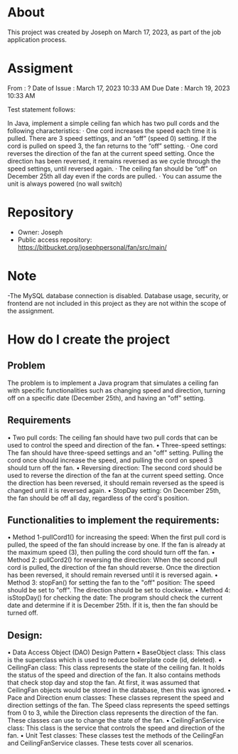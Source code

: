 # About

This project was created by Joseph on March 17, 2023, as part of the job application process.

# Assigment

From : ?
Date of Issue : March 17, 2023 10:33 AM
Due Date : March 19, 2023 10:33 AM

Test statement follows:

In Java, implement a simple ceiling fan which has two pull cords and the following characteristics:
· One cord increases the speed each time it is pulled. There are 3 speed settings, and an “off” (speed 0) setting. If the cord is pulled on speed 3, the fan returns to the “off” setting.
· One cord reverses the direction of the fan at the current speed setting. Once the direction has been reversed, it remains reversed as we cycle through the speed settings, until reversed again.
· The ceiling fan should be “off” on December 25th all day even if the cords are pulled.
· You can assume the unit is always powered (no wall switch)

# Repository

- Owner: Joseph
- Public access repository: https://bitbucket.org/josephpersonal/fan/src/main/

# Note

-The MySQL database connection is disabled. Database usage, security, or frontend are not included in this project as they are not within the scope of the assignment.

# How do I create the project

## Problem

The problem is to implement a Java program that simulates a ceiling fan with specific functionalities such as changing speed and direction, turning off on a specific date (December 25th), and having an "off" setting.

## Requirements

• Two pull cords: The ceiling fan should have two pull cords that can be used to control the speed and direction of the fan.
• Three-speed settings: The fan should have three-speed settings and an "off" setting. Pulling the cord once should increase the speed, and pulling the cord on speed 3 should turn off the fan.
• Reversing direction: The second cord should be used to reverse the direction of the fan at the current speed setting. Once the direction has been reversed, it should remain reversed as the speed is changed until it is reversed again.
• StopDay setting: On December 25th, the fan should be off all day, regardless of the cord's position.

## Functionalities to implement the requirements:

• Method 1-pullCord1() for increasing the speed: When the first pull cord is pulled, the speed of the fan should increase by one. If the fan is already at the maximum speed (3), then pulling the cord should turn off the fan.
• Method 2: pullCord2() for reversing the direction: When the second pull cord is pulled, the direction of the fan should reverse. Once the direction has been reversed, it should remain reversed until it is reversed again.
• Method 3: stopFan() for setting the fan to the "off" position: The speed should be set to "off". The direction should be set to clockwise.
• Method 4: isStopDay() for checking the date: The program should check the current date and determine if it is December 25th. If it is, then the fan should be turned off.

## Design:

• Data Access Object (DAO) Design Pattern
• BaseObject class: This class is the superclass which is used to reduce boilerplate code (id, deleted).
• CeilingFan class: This class represents the state of the ceiling fan. It holds the status of the speed and direction of the fan. It also contains methods that check stop day and stop the fan. At first, it was assumed that CeilingFan objects would be stored in the database, then this was ignored.
• Pace and Direction enum classes: These classes represent the speed and direction settings of the fan. The Speed class represents the speed settings from 0 to 3, while the Direction class represents the direction of the fan. These classes can use to change the state of the fan.
• CeilingFanService class: This class is the service that controls the speed and direction of the fan.
• Unit Test classes: These classes test the methods of the CeilingFan and CeilingFanService classes. These tests cover all scenarios.
